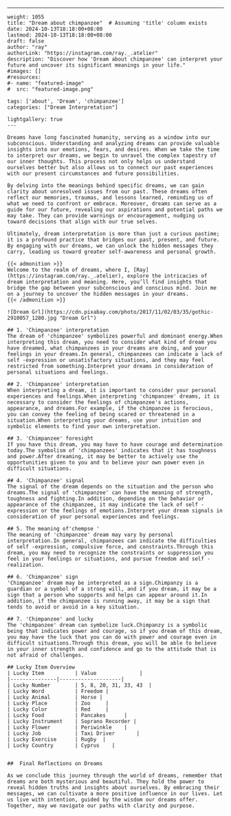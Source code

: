 ---
    weight: 1055
    title: "Dream about chimpanzee"  # Assuming 'title' column exists
    date: 2024-10-13T18:18:00+08:00
    lastmod: 2024-10-13T18:18:00+08:00
    draft: false
    author: "ray"
    authorLink: "https://instagram.com/ray._.atelier"
    description: "Discover how 'Dream about chimpanzee' can interpret your future and uncover its significant meanings in your life."
    #images: []
    #resources:
    #- name: "featured-image"
    #  src: "featured-image.png"
    
    tags: ['about', 'Dream', 'chimpanzee']
    categories: ["Dream Interpretation"]
    
    lightgallery: true
    ---
    
    Dreams have long fascinated humanity, serving as a window into our subconscious. Understanding and analyzing dreams can provide valuable insights into our emotions, fears, and desires. When we take the time to interpret our dreams, we begin to unravel the complex tapestry of our inner thoughts. This process not only helps us understand ourselves better but also allows us to connect our past experiences with our present circumstances and future possibilities.
    
    By delving into the meanings behind specific dreams, we can gain clarity about unresolved issues from our past. These dreams often reflect our memories, traumas, and lessons learned, reminding us of what we need to confront or embrace. Moreover, dreams can serve as a guide for our future, revealing our aspirations and potential paths we may take. They can provide warnings or encouragement, nudging us toward decisions that align with our true selves.
    
    Ultimately, dream interpretation is more than just a curious pastime; it is a profound practice that bridges our past, present, and future. By engaging with our dreams, we can unlock the hidden messages they carry, leading us toward greater self-awareness and personal growth.
    
    {{< admonition >}}
    Welcome to the realm of dreams, where I, [Ray](https://instagram.com/ray._.atelier), explore the intricacies of dream interpretation and meaning. Here, you’ll find insights that bridge the gap between your subconscious and conscious mind. Join me on a journey to uncover the hidden messages in your dreams.
    {{< /admonition >}}
    
    ![Dream Grl](https://cdn.pixabay.com/photo/2017/11/02/03/35/gothic-2910057_1280.jpg "Dream Grl")
    
    ## 1. 'Chimpanzee' interpretation
    The dream of 'chimpanzee' symbolizes powerful and dominant energy.When interpreting this dream, you need to consider what kind of dream you have dreamed, what chimpanzees in your dreams are doing, and your feelings in your dreams.In general, chimpanzees can indicate a lack of self -expression or unsatisfactory situations, and they may feel restricted from something.Interpret your dreams in consideration of personal situations and feelings.
    
    ## 2. 'Chimpanzee' interpretation
    When interpreting a dream, it is important to consider your personal experiences and feelings.When interpreting 'chimpanzee' dreams, it is necessary to consider the feelings of chimpanzee's actions, appearance, and dreams.For example, if the chimpanzee is ferocious, you can convey the feeling of being scared or threatened in a situation.When interpreting your dreams, use your intuition and symbolic elements to find your own interpretation.
    
    ## 3. 'Chimpanzee' foresight
    If you have this dream, you may have to have courage and determination today.The symbolism of 'chimpanzees' indicates that it has toughness and power.After dreaming, it may be better to actively use the opportunities given to you and to believe your own power even in difficult situations.
    
    ## 4. 'Chimpanzee' signal
    The signal of the dream depends on the situation and the person who dreams.The signal of 'chimpanzee' can have the meaning of strength, toughness and fighting.In addition, depending on the behavior or appearance of the chimpanzee, it may indicate the lack of self -expression or the feelings of emotions.Interpret your dream signals in consideration of your personal experiences and feelings.
    
    ## 5. The meaning of'chempse '
    The meaning of 'chimpanzee' dream may vary by personal interpretation.In general, chimpanzees can indicate the difficulties of self -expression, compulsive force, and constraints.Through this dream, you may need to recognize the constraints or suppression you feel in your feelings or situations, and pursue freedom and self -realization.
    
    ## 6. 'Chimpanzee' sign
    'Chimpanzee' dream may be interpreted as a sign.Chimpanzy is a guardian or a symbol of a strong will, and if you dream, it may be a sign that a person who supports and helps can appear around it.In addition, if the chimpanzee is running away, it may be a sign that tends to avoid or avoid in a key situation.
    
    ## 7. 'Chimpanzee' and lucky
    The 'chimpanzee' dream can symbolize luck.Chimpanzy is a symbolic being that indicates power and courage, so if you dream of this dream, you may have the luck that you can do with power and courage even in difficult situations.Through this dream, you will be able to believe in your inner strength and confidence and go to the attitude that is not afraid of challenges.
    
    ## Lucky Item Overview
    | Lucky Item          | Value              |
    |---------------|--------------------|
    | Lucky Number        | 5, 8, 20, 31, 33, 43  |
    | Lucky Word          | Freedom |
    | Lucky Animal        | Horse |
    | Lucky Place         | Zoo     |
    | Lucky Color         | Red     |
    | Lucky Food          | Pancakes      |
    | Lucky Instrument    | Soprano Recorder |
    | Lucky Flower        | Periwinkle    |
    | Lucky Job           | Taxi Driver       |
    | Lucky Exercise      | Rugby  |
    | Lucky Country       | Cyprus    |
    
    
    ##  Final Reflections on Dreams
    
    As we conclude this journey through the world of dreams, remember that dreams are both mysterious and beautiful. They hold the power to reveal hidden truths and insights about ourselves. By embracing their messages, we can cultivate a more positive influence in our lives. Let us live with intention, guided by the wisdom our dreams offer. Together, may we navigate our paths with clarity and purpose.
    